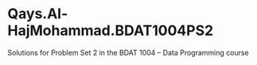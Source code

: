 # Qays.Al-HajMohammad.BDAT1004PS2
Solutions for Problem Set 2 in the BDAT 1004 – Data Programming course
